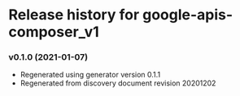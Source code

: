 # Release history for google-apis-composer_v1

### v0.1.0 (2021-01-07)

* Regenerated using generator version 0.1.1
* Regenerated from discovery document revision 20201202

